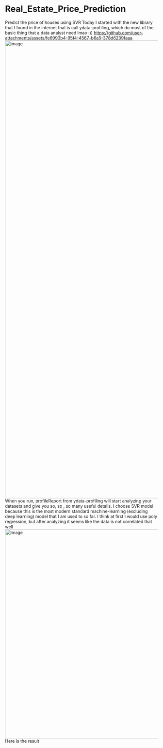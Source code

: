 # Real_Estate_Price_Prediction
 Predict the price of houses using SVR
Today I started with the new library that I found in the internet that is call ydata-profiling, which do most of the basic thing that a data analyst need lmao :))
https://github.com/user-attachments/assets/fe6993b4-95f4-4567-b6a5-378d6239faaa
<img width="1506" alt="image" src="https://github.com/user-attachments/assets/0335672e-1835-46d8-924a-0ec49d291a2f">
When you run, profileReport from ydata-profiling will start analyzing your datasets and give you so, so , so many useful details.
I choose SVR model because this is the most modern standard machine-learning (excluding deep learning) model that I am used to so far. I think at first I would use poly regression, but after analyzing it seems like the data is not correlated that well
<img width="688" alt="image" src="https://github.com/user-attachments/assets/6fd6ade2-3653-4572-b87e-e01d6ad76d8a">
<br/>
Here is the result
